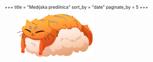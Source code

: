 +++
title = "Medijska predilnica"
sort_by = "date"
paginate_by = 5
+++  

<figure class="image is-flex is-justify-content-center is-align-items-center">
    <img src="/images/purring_cat.svg" style="max-width: 248px" />
</figure>    